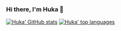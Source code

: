### Hi there, I'm Huka 👋

[![Huka' GitHub stats](https://github-readme-stats.vercel.app/api?username=hukacode&show_icons=true&include_all_commits=true&hide_border=true&theme=nord)](https://github.com/anuraghazra/github-readme-stats)
[![Huka' top languages](https://github-readme-stats.vercel.app/api/top-langs/?username=hukacode&hide=rich%20text%20format&hide_border=true&theme=nord)](https://github.com/anuraghazra/github-readme-stats)
  
[github]: https://www.github.com/hukacode
[linkedin]: https://www.linkedin.com/in/hungnlk/
[gmail]: mailto:mr.kharhums@gmail.com
